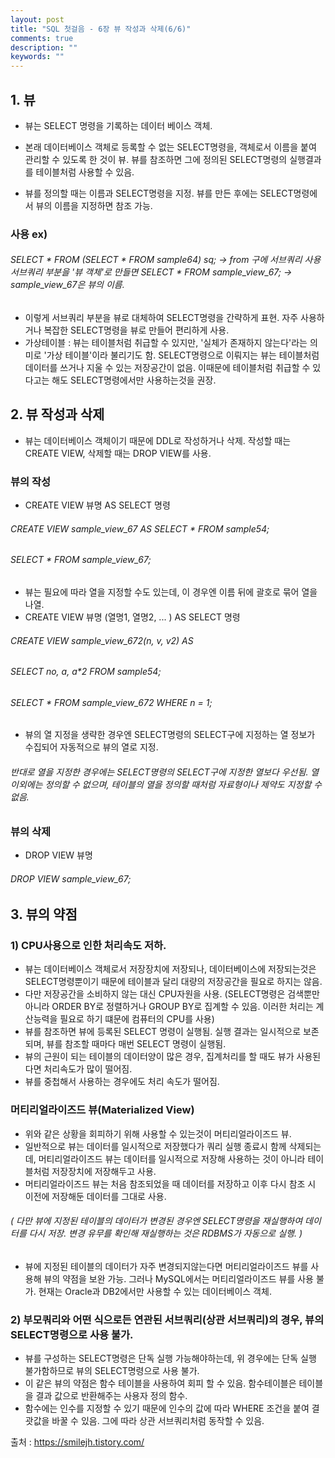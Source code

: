```yaml
---
layout: post
title: "SQL 첫걸음 - 6장 뷰 작성과 삭제(6/6)" 
comments: true
description: ""
keywords: ""
---
```


## 1. 뷰

- 뷰는 SELECT 명령을 기록하는 데이터 베이스 객체.

- 본래 데이터베이스 객체로 등록할 수 없는 SELECT명령을, 객체로서 이름을 붙여 관리할 수 있도록 한 것이 뷰. 뷰를 참조하면 그에 정의된 SELECT명령의 실행결과를 테이블처럼 사용할 수 있음. 

- 뷰를 정의할 때는 이름과 SELECT명령을 지정. 뷰를 만든 후에는 SELECT명령에서 뷰의 이름을 지정하면 참조 가능.


### 사용 ex) 

 ###### SELECT * FROM (SELECT * FROM sample64) sq;   -> from 구에 서브쿼리 사용 서브쿼리 부분을 '뷰 객체'로 만들면 SELECT * FROM sample_view_67;  -> sample_view_67은 뷰의 이름. 

- 이렇게 서브쿼리 부분을 뷰로 대체하여 SELECT명령을 간략하게 표현. 자주 사용하거나 복잡한 SELECT명령을 뷰로 만들어 편리하게 사용.
- 가상테이블 : 뷰는 테이블처럼 취급할 수 있지만, '실체가 존재하지 않는다'라는 의미로 '가상 테이블'이라 불리기도 함. SELECT명령으로 이뤄지는 뷰는 테이블처럼 데이터를 쓰거나 지울 수 있는 저장공간이 없음. 이때문에 테이블처럼 취급할 수 있다고는 해도 SELECT명령에서만 사용하는것을 권장. 


## 2. 뷰 작성과 삭제

- 뷰는 데이터베이스 객체이기 때문에 DDL로 작성하거나 삭제. 작성할 때는 CREATE VIEW, 삭제할 때는 DROP VIEW를 사용.

### 뷰의 작성
- CREATE VIEW 뷰명 AS SELECT 명령

###### CREATE VIEW sample_view_67 AS SELECT * FROM sample54;
###### SELECT * FROM sample_view_67;

- 뷰는 필요에 따라 열을 지정할 수도 있는데, 이 경우엔 이름 뒤에 괄호로 묶어 열을 나열. 
- CREATE VIEW 뷰명 (열명1, 열명2, ... ) AS SELECT 명령 

###### CREATE VIEW sample_view_672(n, v, v2) AS 
###### SELECT no, a, a*2 FROM sample54;
###### SELECT * FROM sample_view_672 WHERE n = 1; 

- 뷰의 열 지정을 생략한 경우엔 SELECT명령의 SELECT구에 지정하는 열 정보가 수집되어 자동적으로 뷰의 열로 지정.

###### 반대로 열을 지정한 경우에는 SELECT명령의 SELECT구에 지정한 열보다 우선됨. 열 이외에는 정의할 수 없으며, 테이블의 열을 정의할 때처럼 자료형이나 제약도 지정할 수 없음.


### 뷰의 삭제 
- DROP VIEW 뷰명
###### DROP VIEW sample_view_67;


## 3. 뷰의 약점

### 1) CPU사용으로 인한 처리속도 저하.

- 뷰는 데이터베이스 객체로서 저장장치에 저장되나, 데이터베이스에 저장되는것은 SELECT명령뿐이기 때문에 테이블과 달리 대량의 저장공간을 필요로 하지는 않음. 
- 다만 저장공간을 소비하지 않는 대신 CPU자원을 사용. (SELECT명령은 검색뿐만 아니라 ORDER BY로 정렬하거나 GROUP BY로 집계할 수 있음. 이러한 처리는 계산능력을 필요로 하기 떄문에 컴퓨터의 CPU를 사용) 
- 뷰를 참조하면 뷰에 등록된 SELECT 명령이 실행됨. 실행 결과는 일시적으로 보존되며, 뷰를 참조할 때마다 매번 SELECT 명령이 실행됨. 
- 뷰의 근원이 되는 테이블의 데이터양이 많은 경우, 집계처리를 할 때도 뷰가 사용된다면 처리속도가 많이 떨어짐. 
- 뷰를 중첩해서 사용하는 경우에도 처리 속도가 떨어짐. 

### 머티리얼라이즈드 뷰(Materialized View) 

- 위와 같은 상황을 회피하기 위해 사용할 수 있는것이 머티리얼라이즈드 뷰.  
- 일반적으로 뷰는 데이터를 일시적으로 저장했다가 쿼리 실행 종료시 함께 삭제되는데, 머티리얼라이즈드 뷰는 데이터를 일시적으로 저장해 사용하는 것이 아니라 테이블처럼 저장장치에 저장해두고 사용. 
- 머티리얼라이즈드 뷰는 처음 참조되었을 때 데이터를 저장하고 이후 다시 참조 시 이전에 저장해둔 데이터를 그대로 사용. 

###### ( 다만 뷰에 지정된 테이블의 데이터가 변경된 경우엔 SELECT명령을 재실행하여 데이터를 다시 저장. 변경 유무를 확인해 재실행하는 것은 RDBMS가 자동으로 실행. ) 

- 뷰에 지정된 테이블의 데이터가 자주 변경되지않는다면 머티리얼라이즈드 뷰를 사용해 뷰의 약점을 보완 가능. 그러나 MySQL에서는 머티리얼라이즈드 뷰를 사용 불가. 현재는 Oracle과 DB2에서만 사용할 수 있는 데이터베이스 객체. 

### 2) 부모쿼리와 어떤 식으로든 연관된 서브쿼리(상관 서브쿼리)의 경우, 뷰의 SELECT명령으로 사용 불가. 

- 뷰를 구성하는 SELECT명령은 단독 실행 가능해야하는데,  위 경우에는 단독 실행 불가함하므로 뷰의 SELECT명령으로 사용 불가. 
- 이 같은 뷰의 약점은 함수 테이블을 사용하여 회피 할 수 있음. 함수테이블은 테이블을 결과 값으로 반환해주는 사용자 정의 함수.
- 함수에는 인수를 지정할 수 있기 때문에 인수의 값에 따라 WHERE 조건을 붙여 결괏값을 바꿀 수 있음. 그에 따라 상관 서브쿼리처럼 동작할 수 있음. 


출처 : https://smilejh.tistory.com/